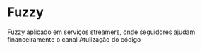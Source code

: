# Fuzzy 
Fuzzy aplicado em serviços streamers, onde seguidores ajudam financeiramente o canal
Atulização do código
